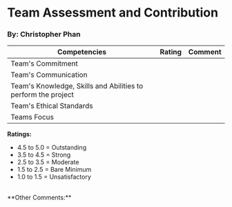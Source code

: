 # Team Assessment and Contribution<br>
### By: Christopher Phan

| Competencies                                                  	| Rating 	| Comment 	|
|---------------------------------------------------------------	|--------	|---------	|
| Team's Commitment                                             	|        	|         	|
| Team's Communication                                          	|        	|         	|
| Team's Knowledge, Skills and Abilities to perform the project 	|        	|         	|
| Team's Ethical Standards                                      	|        	|         	|
| Teams Focus                                                   	|        	|         	|

**Ratings:** 
 * 4.5 to 5.0 = Outstanding
 * 3.5 to 4.5 = Strong
 * 2.5 to 3.5 = Moderate
 * 1.5 to 2.5 = Bare Minimum
 * 1.0 to 1.5 = Unsatisfactory
 
 <br> 
 **Other Comments:**
